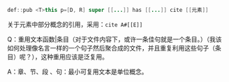 
```java
def::pub <T>this p=[D, R] super [[...]] has [[...]] cite [[元素]]
```

关于元素中部分概念的引用，采用：`cite A#[[E]]`

Q：重用文本函数|条目（对于文件内容下，或许一条佳句就是一个条目。）（我该如何处理像名言一样的一个句子然后聚合成的文件，并且重复利用这些句子（条目）呢？），这种重用应该是泛复用。

A：章、节、段 、句：最小可复用文本是单位概念。